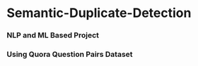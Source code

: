 # Semantic-Duplicate-Detection

### NLP and ML Based Project
### Using Quora Question Pairs Dataset
